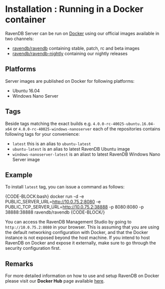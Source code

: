 # Installation : Running in a Docker container

RavenDB Server can be run on [Docker](https://www.docker.com/) using our official images available in two channels:

- [ravendb/ravendb](https://hub.docker.com/r/ravendb/ravendb/) containing stable, patch, rc and beta images
- [ravendb/ravendb-nightly](https://hub.docker.com/r/ravendb/ravendb-nightly/) containing our nightly releases

## Platforms

Server images are published on Docker for following platforms:

- Ubuntu 16.04
- Windows Nano Server

## Tags

Beside tags matching the exact builds e.g. `4.0.0-rc-40025-ubuntu.16.04-x64` or `4.0.0-rc-40025-windows-nanoserver` each of the repositories contains following tags for your convenience:

- `latest` this is an alias to `ubuntu-latest`
- `ubuntu-latest` is an alias to latest RavenDB Ubuntu image
- `windows-nanoserver-latest` is an aliast to latest RavenDB Windows Nano Server image

## Example

To install `latest` tag, you can issue a command as follows:

{CODE-BLOCK:bash}
docker run -d -e PUBLIC_SERVER_URL=http://10.0.75.2:8080 
        -e PUBLIC_TCP_SERVER_URL=http://10.0.75.2:38888 
        -p 8080:8080 
        -p 38888:38888 
        ravendb/ravendb
{CODE-BLOCK/}

You can access the RavenDB Management Studio by going to `http://10.0.75.2:8080` in your browser. This is assuming that you are using the default networking configuration with Docker, and that the Docker instance is not exposed beyond the host machine. If you intend to host RavenDB on Docker and expose it externally, make sure to go through the security configuration first.

## Remarks

For more detailed information on how to use and setup RavenDB on Docker please visit our **Docker Hub** page available [here](https://hub.docker.com/r/ravendb/ravendb/).
